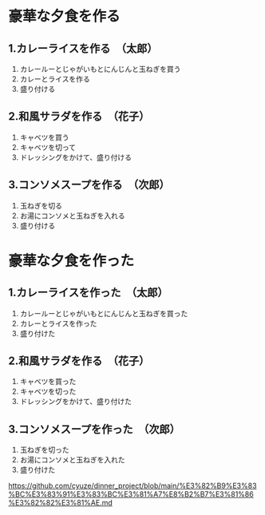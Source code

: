 # 豪華な夕食を作る
## 1.カレーライスを作る　（太郎）
1. カレールーとじゃがいもとにんじんと玉ねぎを買う
2. カレーとライスを作る
3. 盛り付ける
## 2.和風サラダを作る　（花子）
1. キャベツを買う
2. キャベツを切って
3. ドレッシングをかけて、盛り付ける
## 3.コンソメスープを作る　（次郎）
1. 玉ねぎを切る
2. お湯にコンソメと玉ねぎを入れる
3. 盛り付ける

# 豪華な夕食を作った
## 1.カレーライスを作った　（太郎）
1. カレールーとじゃがいもとにんじんと玉ねぎを買った
2. カレーとライスを作った
3. 盛り付けた
## 2.和風サラダを作る　（花子）
1. キャベツを買った
2. キャベツを切った
3. ドレッシングをかけて、盛り付けた
## 3.コンソメスープを作った　（次郎）
1. 玉ねぎを切った
2. お湯にコンソメと玉ねぎを入れた
3. 盛り付けた

https://github.com/cyuze/dinner_project/blob/main/%E3%82%B9%E3%83%BC%E3%83%91%E3%83%BC%E3%81%A7%E8%B2%B7%E3%81%86%E3%82%82%E3%81%AE.md
